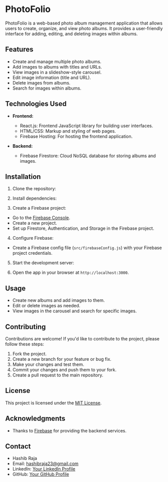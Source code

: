 # PhotoFolio

PhotoFolio is a web-based photo album management application that allows users to create, organize, and view photo albums. It provides a user-friendly interface for adding, editing, and deleting images within albums.

## Features

- Create and manage multiple photo albums.
- Add images to albums with titles and URLs.
- View images in a slideshow-style carousel.
- Edit image information (title and URL).
- Delete images from albums.
- Search for images within albums.

## Technologies Used

- **Frontend:**

  - React.js: Frontend JavaScript library for building user interfaces.
  - HTML/CSS: Markup and styling of web pages.
  - Firebase Hosting: For hosting the frontend application.

- **Backend:**
  - Firebase Firestore: Cloud NoSQL database for storing albums and images.

## Installation

1. Clone the repository:

2. Install dependencies:

3. Create a Firebase project:

- Go to the [Firebase Console](https://console.firebase.google.com/).
- Create a new project.
- Set up Firestore, Authentication, and Storage in the Firebase project.

4. Configure Firebase:

- Create a Firebase config file (`src/firebaseConfig.js`) with your Firebase project credentials.

5. Start the development server:

6. Open the app in your browser at `http://localhost:3000`.

## Usage

- Create new albums and add images to them.
- Edit or delete images as needed.
- View images in the carousel and search for specific images.

## Contributing

Contributions are welcome! If you'd like to contribute to the project, please follow these steps:

1. Fork the project.
2. Create a new branch for your feature or bug fix.
3. Make your changes and test them.
4. Commit your changes and push them to your fork.
5. Create a pull request to the main repository.

## License

This project is licensed under the [MIT License](LICENSE).

## Acknowledgments

- Thanks to [Firebase](https://firebase.google.com/) for providing the backend services.

## Contact

- Hashib Raja
- Email: hashibraja23@gmail.com
- LinkedIn: [Your LinkedIn Profile](https://www.linkedin.com/in/hashib-raja-308059219/)
- GitHub: [Your GitHub Profile](https://github.com/hashib786)
